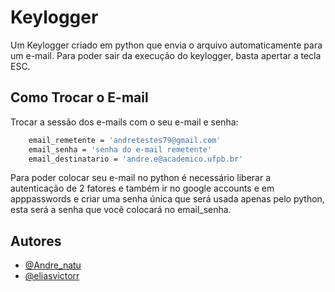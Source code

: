 
# Keylogger

Um Keylogger criado em python que envia o arquivo automaticamente para um e-mail. Para poder sair da execução do keylogger, basta apertar a tecla ESC.




## Como Trocar o E-mail

Trocar a sessão dos e-mails com o seu e-mail e senha:

```bash
    email_remetente = 'andretestes79@gmail.com'
    email_senha = 'senha do e-mail remetente'
    email_destinatario = 'andre.e@academico.ufpb.br'
```
Para poder colocar seu e-mail no python é necessário liberar a autenticação de 2 fatores e também ir no google accounts e em apppasswords e criar uma senha única que será usada apenas pelo python, esta será a senha que você colocará no email_senha.
## Autores

- [@Andre_natu](https://www.github.com/Andre-Natu)
- [@eliasvictorr](https://github.com/eliasvictorr) 

